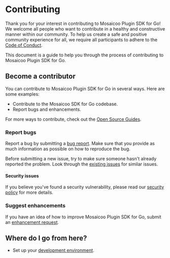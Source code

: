 # Contributing

Thank you for your interest in contributing to Mosaicoo Plugin SDK for Go! We welcome all people who want to contribute in a healthy and constructive manner within our community. To help us create a safe and positive community experience for all, we require all participants to adhere to the [Code of Conduct](CODE_OF_CONDUCT.md).

This document is a guide to help you through the process of contributing to Mosaicoo Plugin SDK for Go.

## Become a contributor

You can contribute to Mosaicoo Plugin SDK for Go in several ways. Here are some examples:

- Contribute to the Mosaicoo SDK for Go codebase.
- Report bugs and enhancements.

For more ways to contribute, check out the [Open Source Guides](https://opensource.guide/how-to-contribute/).

### Report bugs

Report a bug by submitting a [bug report](https://github.com/mosaicoo/mosaicoo-plugin-sdk-go/issues/new?labels=bug&template=1-bug_report.md). Make sure that you provide as much information as possible on how to reproduce the bug.

Before submitting a new issue, try to make sure someone hasn't already reported the problem. Look through the [existing issues](https://github.com/mosaicoo/mosaicoo-plugin-sdk-go/issues) for similar issues.

#### Security issues

If you believe you've found a security vulnerability, please read our [security policy](https://github.com/mosaicoo/mosaicoo-plugin-sdk-go/security/policy) for more details.

### Suggest enhancements

If you have an idea of how to improve Mosaicoo Plugin SDK for Go, submit an [enhancement request](https://github.com/mosaicoo/mosaicoo-plugin-sdk-go/issues/new?labels=enhancement&template=2-enhancement_request.md).

## Where do I go from here?

- Set up your [development environment](contribute/developer-guide.md).
